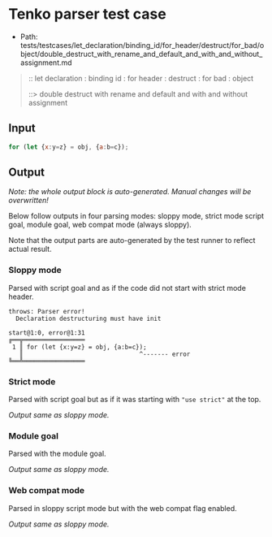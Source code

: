 # Tenko parser test case

- Path: tests/testcases/let_declaration/binding_id/for_header/destruct/for_bad/object/double_destruct_with_rename_and_default_and_with_and_without_assignment.md

> :: let declaration : binding id : for header : destruct : for bad : object
>
> ::> double destruct with rename and default and with and without assignment

## Input

`````js
for (let {x:y=z} = obj, {a:b=c});
`````

## Output

_Note: the whole output block is auto-generated. Manual changes will be overwritten!_

Below follow outputs in four parsing modes: sloppy mode, strict mode script goal, module goal, web compat mode (always sloppy).

Note that the output parts are auto-generated by the test runner to reflect actual result.

### Sloppy mode

Parsed with script goal and as if the code did not start with strict mode header.

`````
throws: Parser error!
  Declaration destructuring must have init

start@1:0, error@1:31
╔══╦═════════════════
 1 ║ for (let {x:y=z} = obj, {a:b=c});
   ║                                ^------- error
╚══╩═════════════════

`````

### Strict mode

Parsed with script goal but as if it was starting with `"use strict"` at the top.

_Output same as sloppy mode._

### Module goal

Parsed with the module goal.

_Output same as sloppy mode._

### Web compat mode

Parsed in sloppy script mode but with the web compat flag enabled.

_Output same as sloppy mode._

